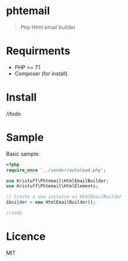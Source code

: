 # phtemail
> Php Html email builder 


# Requirments
- PHP >= 7.1
- Composer (for install)

# Install

//todo

# Sample
Basic sample:

```php
<?php
require_once '../vendor/autoload.php';

use Kristuff\Phtemail\HtmlEmailBuilder;
use Kristuff\Phtemail\HtmlElements;

// Create a new instance an HtmlEmailBuilder 
$builder = new HtmlEmailBuilder();

//todo

```

# Licence
MIT
